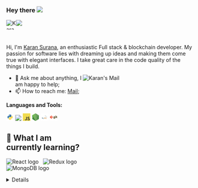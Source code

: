 ### Hey there <img src="https://media.giphy.com/media/hvRJCLFzcasrR4ia7z/giphy.gif" width="25px">
<a href="https://www.linkedin.com/in/karan-surana-1025b0153/">
  <img align="left" alt="" width="22px" src="https://raw.githubusercontent.com/peterthehan/peterthehan/master/assets/linkedin.svg"/>
</a>
<a href="mailto:karansurana23@gmail.com">
  <img align="left" alt="Karan's Mail" width="26px" height="26px" src="https://img.icons8.com/fluent/100/000000/gmail.png"/>
</a>

![](https://visitor-badge.glitch.me/badge?page_id=KaranSurana.KaranSurana)

<br />

Hi, I'm [Karan Surana](mailto:karansurana23@gmail.com), an enthusiastic Full stack & blockchain developer. My passion for software lies with dreaming up ideas and making them come true with elegant interfaces. I take great care in the code quality of the things I build.

<img align="right" alt="Karan's Mail" width="300px" height="300px" src="https://user-images.githubusercontent.com/70429983/117530358-60769100-affa-11eb-98c6-6e4089ca6c5b.gif"/>

- 💬 Ask me about anything, I am happy to help;
- 📫 How to reach me: [Mail](mailto:karansurana23@gmail.com);




**Languages and Tools:**  

<code><img height="20" src="https://raw.githubusercontent.com/github/explore/80688e429a7d4ef2fca1e82350fe8e3517d3494d/topics/python/python.png"></code>
<code><img height="20" src="https://banner2.cleanpng.com/20181122/krs/kisspng-java-programming-language-selenium-computer-softwa-july-2-16-halab-4-dev-5bf78387a7bb41.028192901542947719687.jpg"></code>
<code><img height="20" src="https://raw.githubusercontent.com/github/explore/80688e429a7d4ef2fca1e82350fe8e3517d3494d/topics/javascript/javascript.png"></code>
<code><img height="20" src="https://raw.githubusercontent.com/github/explore/80688e429a7d4ef2fca1e82350fe8e3517d3494d/topics/nodejs/nodejs.png"></code>
<code><img height="20" src="https://raw.githubusercontent.com/github/explore/80688e429a7d4ef2fca1e82350fe8e3517d3494d/topics/mysql/mysql.png"></code>
<code><img height="20" src="https://raw.githubusercontent.com/github/explore/80688e429a7d4ef2fca1e82350fe8e3517d3494d/topics/git/git.png"></code>
<br>
## 📖  What I am currently learning?

<p align="left">
<img src="https://img.shields.io/badge/React-282C34?logo=react&logoColor=61DAFB" alt="React logo" title="React.js / React Native" height="25" />
&nbsp;
<img src="https://img.shields.io/badge/Redux-282C34?logo=redux&logoColor=764ABC" alt="Redux logo" title="Redux" height="25"/>
<img src="https://img.shields.io/badge/MongoDB-282C34?logo=mongodb&logoColor=47A248" alt="MongoDB logo" title="MongoDB" height="25"/>
</p>


<details>

## 📈 My GitHub Stats!

<a href="https://github.com/KaranSurana/KaranSurana/"> <img src="https://github-readme-stats.vercel.app/api?username=KaranSurana&show_icons=true&theme=algolia" height="175" alt="KaranSurana"/> </a>
<a href="https://github.com/KaranSurana/KaranSurana/"> <img src="https://github-readme-stats.vercel.app/api/top-langs/?username=KaranSurana&count_private=true&layout=compact&theme=algolia" height="175" alt="KaranSurana"/> </a>
<br>


## 👨‍💻 Technical Stack

<span><img src="https://img.shields.io/badge/HTML5-E34F26?style=for-the-badge&logo=html5&logoColor=white" height=32px></span>
<img src="https://img.shields.io/badge/CSS3-1572B6?style=for-the-badge&logo=css3&logoColor=white" height=32px>
<img src="https://img.shields.io/badge/JavaScript-F7DF1E?style=for-the-badge&logo=javascript&logoColor=black" height=32px>
<img src="https://img.shields.io/badge/Java-ED8B00?style=for-the-badge&logo=java&logoColor=white" height=32px>
<img src="https://img.shields.io/badge/Swift-FA7343?style=for-the-badge&logo=swift&logoColor=white" height=32px>
<span><img src="https://img.shields.io/badge/MySQL-00000F?style=for-the-badge&logo=mysql&logoColor=white" height=32px></span><br>
<img src="https://img.shields.io/badge/MongoDB-white?style=for-the-badge&logo=mongodb&logoColor=4EA94B" height=32px>
<img src="https://img.shields.io/badge/Node.js-339933?style=for-the-badge&logo=nodedotjs&logoColor=white" height=32px>
<img src="https://img.shields.io/badge/Express.js-000000?style=for-the-badge&logo=express&logoColor=white" height=32px>
<img src="https://img.shields.io/badge/Sass-CC6699?style=for-the-badge&logo=sass&logoColor=white" height=32px>
<img src="https://img.shields.io/badge/jQuery-0769AD?style=for-the-badge&logo=jquery&logoColor=white" height=32px>

## 🔥 Streak Stats!

<img src="https://github-readme-streak-stats.herokuapp.com/?user=KaranSurana&theme=algolia" alt="KaranSurana"/>
